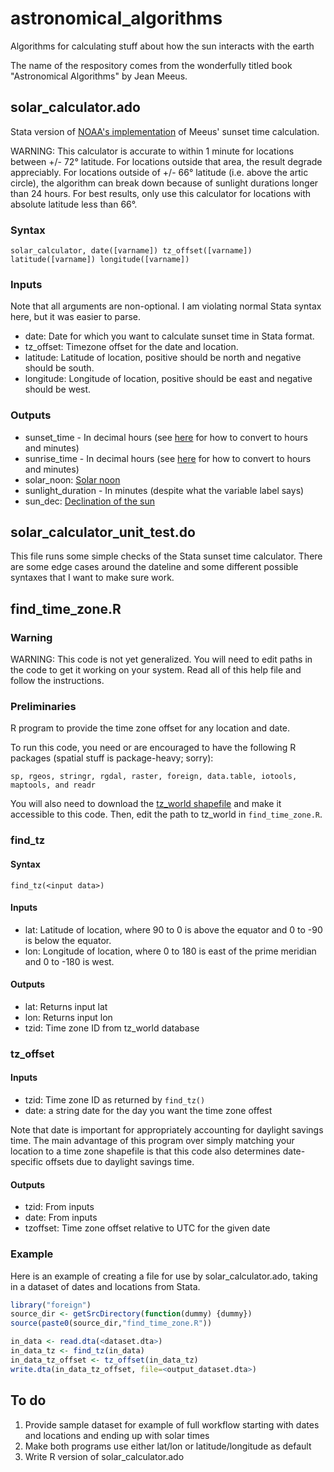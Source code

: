 # astronomical_algorithms
Algorithms for calculating stuff about how the sun interacts with the earth

The name of the respository comes from the wonderfully titled book "Astronomical Algorithms" by Jean Meeus.

## solar_calculator.ado ##
Stata version of [NOAA's implementation](http://www.esrl.noaa.gov/gmd/grad/solcalc/calcdetails.html) of Meeus' sunset time calculation. 

WARNING: This calculator is accurate to within 1 minute for locations between +/- 72° latitude. For locations outside that area, the result degrade appreciably. For locations outside of +/- 66° latitude (i.e. above the artic circle), the algorithm can break down because of sunlight durations longer than 24 hours. For best results, only use this calculator for locations with absolute latitude less than 66°.

### Syntax ###
    solar_calculator, date([varname]) tz_offset([varname]) latitude([varname]) longitude([varname])

### Inputs ###
Note that all arguments are non-optional. I am violating normal Stata syntax here, but it was easier to parse.

* date: Date for which you want to calculate sunset time in Stata format.
* tz_offset: Timezone offset for the date and location.
* latitude: Latitude of location, positive should be north and negative should be south.
* longitude: Longitude of location, positive should be east and negative should be west.

### Outputs ###
* sunset_time - In decimal hours (see [here](https://www.stata.com/statalist/archive/2009-08/msg00303.html) for how to convert to hours and minutes)
* sunrise_time - In decimal hours (see [here](https://www.stata.com/statalist/archive/2009-08/msg00303.html) for how to convert to hours and minutes)
* solar_noon: [Solar noon](https://en.wikipedia.org/wiki/Noon#Solar_noon)
* sunlight_duration - In minutes (despite what the variable label says)
* sun_dec: [Declination of the sun](https://en.wikipedia.org/wiki/Position_of_the_Sun#Declination_of_the_Sun_as_seen_from_Earth)



## solar_calculator_unit_test.do ##
This file runs some simple checks of the Stata sunset time calculator. There are some edge cases around the dateline and some different possible syntaxes that I want to make sure work.

## find_time_zone.R ##
### Warning ###
WARNING: This code is not yet generalized. You will need to edit paths in the code to get it working on your system. Read all of this help file and follow the instructions. 

### Preliminaries ###
R program to provide the time zone offset for any location and date. 

To run this code, you need or are encouraged to have the following R packages (spatial stuff is package-heavy; sorry):
```
sp, rgeos, stringr, rgdal, raster, foreign, data.table, iotools, maptools, and readr
```

You will also need to download the [tz_world shapefile](http://efele.net/maps/tz/world/) and make it accessible to this code. Then, edit the path to tz_world in `find_time_zone.R`.

### find_tz ###
#### Syntax ####
`find_tz(<input data>)`

#### Inputs ####
* lat: Latitude of location, where 90 to 0 is above the equator and 0 to -90 is below the equator.
* lon: Longitude of location, where 0 to 180 is east of the prime meridian and 0 to -180 is west.



#### Outputs ####
* lat: Returns input lat
* lon: Returns input lon
* tzid: Time zone ID from tz_world database

### tz_offset ###
#### Inputs ####
* tzid: Time zone ID as returned by `find_tz()`
* date: a string date for the day you want the time zone offest

Note that date is important for appropriately accounting for daylight savings time. The main advantage of this program over simply matching your location to a time zone shapefile is that this code also determines date-specific offsets due to daylight savings time.

#### Outputs ####
* tzid: From inputs
* date: From inputs
* tzoffset: Time zone offset relative to UTC for the given date

### Example ###
Here is an example of creating a file for use by solar_calculator.ado, taking in a dataset of dates and locations from Stata.
```R
library("foreign")
source_dir <- getSrcDirectory(function(dummy) {dummy})
source(paste0(source_dir,"find_time_zone.R"))

in_data <- read.dta(<dataset.dta>)
in_data_tz <- find_tz(in_data)
in_data_tz_offset <- tz_offset(in_data_tz)
write.dta(in_data_tz_offset, file=<output_dataset.dta>)
```

## To do ##
1. Provide sample dataset for example of full workflow starting with dates and locations and ending up with solar times
2. Make both programs use either lat/lon or latitude/longitude as default
3. Write R version of solar_calculator.ado
